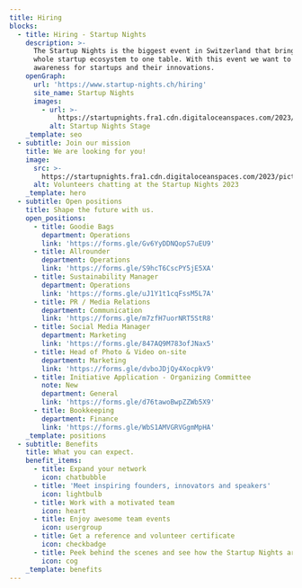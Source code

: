 ```yaml
---
title: Hiring
blocks:
  - title: Hiring - Startup Nights
    description: >-
      The Startup Nights is the biggest event in Switzerland that brings the
      whole startup ecosystem to one table. With this event we want to create
      awareness for startups and their innovations.
    openGraph:
      url: 'https://www.startup-nights.ch/hiring'
      site_name: Startup Nights
      images:
        - url: >-
            https://startupnights.fra1.cdn.digitaloceanspaces.com/2023/pictures/2023-sn-fireside-chat-01.jpg
          alt: Startup Nights Stage
    _template: seo
  - subtitle: Join our mission
    title: We are looking for you!
    image:
      src: >-
        https://startupnights.fra1.cdn.digitaloceanspaces.com/2023/pictures/2023-sn-fireside-chat-01.jpg
      alt: Volunteers chatting at the Startup Nights 2023
    _template: hero
  - subtitle: Open positions
    title: Shape the future with us.
    open_positions:
      - title: Goodie Bags
        department: Operations
        link: 'https://forms.gle/Gv6YyDDNQopS7uEU9'
      - title: Allrounder
        department: Operations
        link: 'https://forms.gle/S9hcT6CscPY5jE5XA'
      - title: Sustainability Manager
        department: Operations
        link: 'https://forms.gle/uJ1Y1t1cqFssM5L7A'
      - title: PR / Media Relations
        department: Communication
        link: 'https://forms.gle/m7zfH7uorNRT5StR8'
      - title: Social Media Manager
        department: Marketing
        link: 'https://forms.gle/847AQ9M783ofJNax5'
      - title: Head of Photo & Video on-site
        department: Marketing
        link: 'https://forms.gle/dvboJDjQy4XocpkV9'
      - title: Initiative Application - Organizing Committee
        note: New
        department: General
        link: 'https://forms.gle/d76tawoBwpZZWb5X9'
      - title: Bookkeeping
        department: Finance
        link: 'https://forms.gle/WbS1AMVGRVGgmMpHA'
    _template: positions
  - subtitle: Benefits
    title: What you can expect.
    benefit_items:
      - title: Expand your network
        icon: chatbubble
      - title: 'Meet inspiring founders, innovators and speakers'
        icon: lightbulb
      - title: Work with a motivated team
        icon: heart
      - title: Enjoy awesome team events
        icon: usergroup
      - title: Get a reference and volunteer certificate
        icon: checkbadge
      - title: Peek behind the scenes and see how the Startup Nights are organised
        icon: cog
    _template: benefits
---
```


